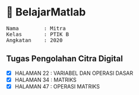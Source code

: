 # 📝 BelajarMatlab

<pre>
Nama        : Mitra
Kelas       : PTIK B
Angkatan    : 2020
</pre>

## Tugas Pengolahan Citra Digital

- [x] HALAMAN 22 : VARIABEL DAN OPERASI DASAR
- [x] HALAMAN 34 : MATRIKS 
- [x] HALAMAN 47 : OPERASI MATRIKS 
